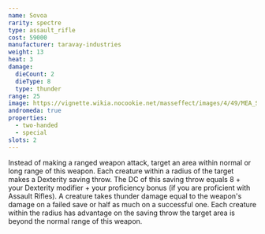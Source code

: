 ```yaml
---
name: Sovoa
rarity: spectre
type: assault_rifle
cost: 59000
manufacturer: taravay-industries
weight: 13
heat: 3
damage:
  dieCount: 2
  dieType: 8
  type: thunder
range: 25
image: https://vignette.wikia.nocookie.net/masseffect/images/4/49/MEA_Sovoa_MP.png/revision/latest?cb=20180530232548
andromeda: true
properties:
  - two-handed
  - special
slots: 2
---
```

Instead of making a ranged weapon attack, target an area within normal or long range of this weapon. 
Each creature within a <me-distance length="10" /> radius of the target makes a Dexterity saving 
throw. The DC of this saving throw equals 8 + your Dexterity modifier + your proficiency bonus (if 
you are proficient with Assault Rifles). A creature takes thunder damage equal to the weapon's 
damage on a failed save or half as much on a successful one. Each creature within the radius has 
advantage on the saving throw the target area is beyond the normal range of this 
weapon.